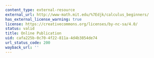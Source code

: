 ```yaml
---
content_type: external-resource
external_url: http://www-math.mit.edu/%7Edjk/calculus_beginners/
has_external_license_warning: true
license: https://creativecommons.org/licenses/by-nc-sa/4.0/
status: valid
title: Online Publication
uid: cafa225b-0c70-4f22-811a-4d4b3854de74
url_status_code: 200
wayback_url: ''
---
```

